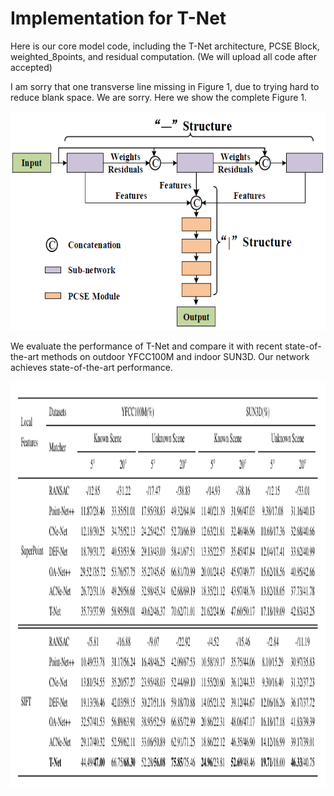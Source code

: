 # Implementation for T-Net
Here is our core model code, including the T-Net architecture, PCSE Block, weighted_8points, and residual computation. (We will upload all code after accepted)

I am sorry that one transverse line missing in Figure 1, due to trying hard to reduce blank space. We are sorry. Here we show the complete Figure 1.
<div align=center><img src=https://github.com/ZCBhope/T-Net/blob/main/Figure.png width="650" height="350" ></div>

We evaluate the performance of T-Net and compare it with recent state-of-the-art methods on outdoor YFCC100M and indoor SUN3D. Our network achieves state-of-the-art performance.
<div align=center><img src=https://github.com/ZCBhope/T-Net/blob/main/Table.png width="1050" height="650" ></div>

